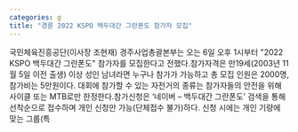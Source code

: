 ```yaml
---
categories: g
title: "경륜 2022 KSPO 백두대간 그란폰도 참가자 모집"
---
```

국민체육진흥공단(이사장 조현재) 경주사업총괄본부는 오는 6일 오후 1시부터 "2022 KSPO 백두대간 그란폰도" 참가자를 모집한다고 전했다.참가자격은 만19세(2003년 11월 5일 이전 출생) 이상 성인 남녀라면 누구나 참가가 가능하고 총 모집 인원은 2000명, 참가비는 5만원이다. 대회에 참가할 수 있는 자전거의 종류는 참가자들의 안전을 위해 사이클 또는 MTB로만 한정한다.참가신청은 ‘네이버 – 백두대간 그란폰도’ 검색을 통해 선착순으로 접수하며 개인 신청만 가능(단체접수 불가)하다. 신청 시에는 개인 기량에 맞는 그룹(특
